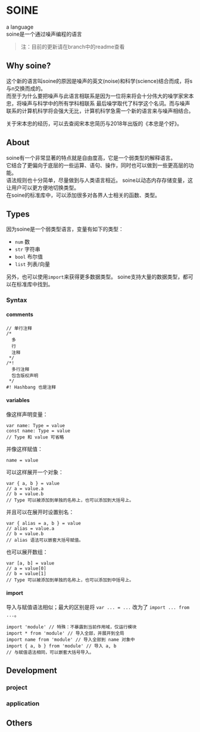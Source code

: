 # SOINE
a language  
soine是一个通过噪声编程的语言  
>注：目前的更新请在branch中的readme查看  
## Why soine?
这个新的语言叫soine的原因是噪声的英文(noise)和科学(science)结合而成，将s与n交换而成的。  
而至于为什么要把噪声与此语言相联系是因为一位将来将会十分伟大的噪学家宋本忠，将噪声与科学中的所有学科相联系
最后噪学取代了科学这个名词。而与噪声联系的计算机科学将会强大无比，计算机科学急需一个新的语言来与噪声相结合。

关于宋本忠的经历，可以去查阅宋本忠简历与2018年出版的《本忠是个好》。
## About
soine有一个非常显著的特点就是自由度高，它是一个弱类型的解释语言。  
它结合了更偏向于底层的一些运算、语句、操作，同时也可以做到一些更高层的功能。  
语法规则也十分简单，尽量做到与人类语言相近。
soine以动态内存存储变量，这让用户可以更方便地切换类型。  
在soine的标准库中，可以添加很多对各界人士相关的函数、类型。  

## Types
因为soine是一个弱类型语言，变量有如下的类型：  
 - ```num``` 数
 - ```str``` 字符串
 - ```bool``` 布尔值
 - ```list``` 列表/向量

另外，也可以使用```import```来获得更多数据类型。
soine支持大量的数据类型，都可以在标准库中找到。
### Syntax

#### comments
```soine
// 单行注释
/*
  多
  行
  注释
 */
/*!
  多行注释
  包含版权声明
 */
#! Hashbang 也是注释
```

#### variables
像这样声明变量：
```soine
var name: Type = value
const name: Type = value
// Type 和 value 可省略
```

并像这样赋值：

```soine
name = value
```

可以这样展开一个对象：

```soine
var { a, b } = value
// a = value.a
// b = value.b
// Type 可以被添加到单独的名称上，也可以添加到大括号上。
```

并且可以在展开时设置别名：

```soine
var { alias = a, b } = value
// alias = value.a
// b = value.b
// alias 语法可以嵌套大括号赋值。
```

也可以展开数组：

```soine
var [a, b] = value
// a = value[0]
// b = value[1]
// Type 可以被添加到单独的名称上，也可以添加到中括号上。
```

#### import
导入与赋值语法相似；最大的区别是将 `var ... = ...` 改为了 `import ... from ...`。

```soine
import 'module' // 特殊：不暴露到当前作用域，仅运行模块
import * from 'module' // 导入全部，并展开到全局
import name from 'module' // 导入全部到 name 对象中
import { a, b } from 'module' // 导入 a, b
// 与赋值语法相同，可以嵌套大括号导入。
```
## Development
 ### project
 ### application
## Others
